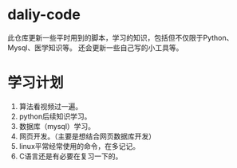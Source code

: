 # daliy-code
此仓库更新一些平时用到的脚本，学习的知识，包括但不仅限于Python、Mysql、医学知识等。
还会更新一些自己写的小工具等。


# 学习计划
1. 算法看视频过一遍。
2. python后续知识学习。
3. 数据库（mysql）学习。
4. 网页开发。（主要是想结合网页数据库开发）
5. linux平常经常使用的命令，在多记记。
6. C语言还是有必要在复习一下的。
